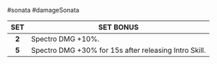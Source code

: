 #sonata #damageSonata 

|  SET  | SET BONUS                                             |
| :---: | ----------------------------------------------------- |
| **2** | Spectro DMG +10%.                                     |
| **5** | Spectro DMG +30% for 15s after releasing Intro Skill. |
